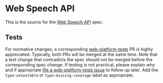 # Web Speech API

This is the source for the [Web Speech API](https://w3c.github.io/speech-api/) spec.

## Tests

For normative changes, a corresponding
[web-platform-tests](https://github.com/w3c/web-platform-tests) PR is highly appreciated. Typically,
both PRs will be merged at the same time. Note that a test change that contradicts the spec should
not be merged before the corresponding spec change. If testing is not practical, please explain why
and if appropriate [file a web-platform-tests issue](https://github.com/w3c/web-platform-tests/issues/new)
to follow up later. Add the `type:untestable` or `type:missing-coverage` label as appropriate.
